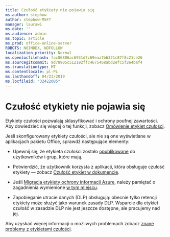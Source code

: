 ```yaml
---
title: Czułość etykiety nie pojawia się
ms.author: stephow
author: stephow-MSFT
manager: laurawi
ms.date: ''
ms.audience: admin
ms.topic: article
ms.prod: office-online-server
ROBOTS: NOINDEX, NOFOLLOW
localization_priority: Normal
ms.openlocfilehash: fac86806ac6931d7c69eaa7b6321c87f8c21ce26
ms.sourcegitcommit: 9d78905c512192ffc4675468abd2efc5f2e4baf4
ms.translationtype: MT
ms.contentlocale: pl-PL
ms.lasthandoff: 04/23/2019
ms.locfileid: "32422005"
---
```

# <a name="sensitivity-labels-not-appearing"></a>Czułość etykiety nie pojawia się

Etykiety czułości pozwalają sklasyfikować i ochrony poufnej zawartości. Aby dowiedzieć się więcej o tej funkcji, zobacz [Omówienie etykiet czułości](https://docs.microsoft.com/en-us/office365/securitycompliance/sensitivity-labels).

Jeśli skonfigurowany etykiety czułości, ale nie są one wyświetlane w aplikacjach pakietu Office, sprawdź następujące elementy:

- Upewnij się, że etykieta czułości zostało [opublikowane](https://docs.microsoft.com/en-us/Office365/SecurityCompliance/sensitivity-labels#what-label-policies-can-do) do użytkowników i grup, które mają.

- Potwierdzić, że użytkownik korzysta z aplikacji, która obsługuje czułość etykiety — zobacz [Czułość etykiet w dokumencie](https://support.office.com/en-us/article/apply-sensitivity-labels-to-your-documents-and-email-within-office-2f96e7cd-d5a4-403b-8bd7-4cc636bae0f9?ad=US&ui=en-US&rs=en-US#bkmk_whereavailable).
 
 
- Jeśli [Migracja etykiety ochrony informacji Azure](https://docs.microsoft.com/en-us/azure/information-protection/configure-policy-migrate-labels), należy pamiętać o zagadnienia wymienione [w tym miejscu](https://docs.microsoft.com/en-us/azure/information-protection/configure-policy-migrate-labels#considerations-for-unified-labels).

- Zapobieganie utracie danych (DLP) obsługują: obecnie tylko retencji etykiety może służyć jako warunek zasady DLP.  Wsparcie dla etykiet czułość w zasadzie DLP nie jest jeszcze dostępne, ale pracujemy nad jej.

Aby uzyskać więcej informacji o możliwych problemach zobacz [znane problemy z etykietami czułości](https://support.office.com/en-us/article/known-issues-with-sensitivity-labels-in-office-b169d687-2bbd-4e21-a440-7da1b2743edc?ui=en-US&rs=en-US&ad=US).